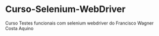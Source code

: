 # Curso-Selenium-WebDriver
Curso Testes funcionais com selenium webdriver do Francisco Wagner Costa Aquino
